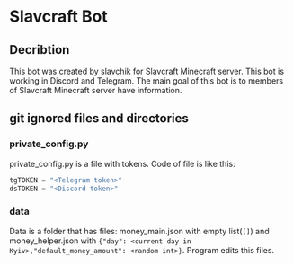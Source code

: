 # Slavcraft Bot

## Decribtion

This bot was created by slavchik for Slavcraft Minecraft server. This bot is working in Discord and Telegram. The main goal of this bot is to members of Slavcraft Minecraft server have information.

## git ignored files and directories

### private_config.py

private_config.py is a file with tokens. Code of file is like this:
```Python
tgTOKEN = "<Telegram token>"
dsTOKEN = "<Discord token>"
```
### data

Data is a folder that has files: money_main.json with empty list(```[]```) and money_helper.json with ```{"day": <current day in Kyiv>,"default_money_amount": <random int>}```. Program edits this files.
